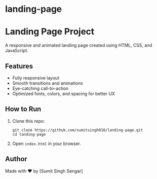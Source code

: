 # landing-page

# Landing Page Project

A responsive and animated landing page created using HTML, CSS, and JavaScript.

## Features

- Fully responsive layout
- Smooth transitions and animations
- Eye-catching call-to-action
- Optimized fonts, colors, and spacing for better UX

## How to Run
1. Clone this repo:
   ```
   git clone https://github.com/sumitsingh010/landing-page.git
   cd landing-page
   ```
2. Open `index.html` in your browser.

## Author

Made with ❤️ by [Sumit Singh Sengar]
